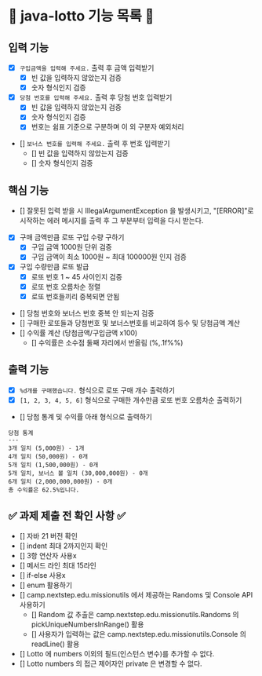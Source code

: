 # 📝 java-lotto 기능 목록 📝

## 입력 기능

- [x] `구입금액을 입력해 주세요.` 출력 후 금액 입력받기
    - [x] 빈 값을 입력하지 않았는지 검증
    - [x] 숫자 형식인지 검증
- [x] `당첨 번호를 입력해 주세요.` 출력 후 당첨 번호 입력받기
    - [x] 빈 값을 입력하지 않았는지 검증
    - [x] 숫자 형식인지 검증
    - [x] 번호는 쉼표 기준으로 구분하며 이 외 구분자 예외처리
- [] `보너스 번호를 입력해 주세요.` 출력 후 번호 입력받기
    - [] 빈 값을 입력하지 않았는지 검증
    - [] 숫자 형식인지 검증

## 핵심 기능

- [] 잘못된 입력 받을 시 IllegalArgumentException 을 발생시키고,
  "[ERROR]"로 시작하는 에러 메시지를 출력 후 그 부분부터 입력을 다시 받는다.
- [x] 구매 금액만큼 로또 구입 수량 구하기
    - [x] 구입 금액 1000원 단위 검증
    - [x] 구입 금액이 최소 1000원 ~ 최대 100000원 인지 검증
- [x] 구입 수량만큼 로또 발급
    - [x] 로또 번호 1 ~ 45 사이인지 검증
    - [x] 로또 번호 오름차순 정렬
    - [x] 로또 번호들끼리 중복되면 안됨
- [] 당첨 번호와 보너스 번호 중복 안 되는지 검증
- [] 구매한 로또들과 당첨번호 및 보너스번호를 비교하여 등수 및 당첨금액 계산
- [] 수익률 계산 (당첨금액/구입금액 x100)
    - [] 수익률은 소수점 둘째 자리에서 반올림 (%,.1f%%)

## 출력 기능

- [x] `%d개를 구매했습니다.` 형식으로 로또 구매 개수 출력하기
- [x] `[1, 2, 3, 4, 5, 6]` 형식으로 구매한 개수만큼 로또 번호 오름차순 출력하기
- [] 당첨 통계 및 수익률 아래 형식으로 출력하기

```
당첨 통계
---
3개 일치 (5,000원) - 1개
4개 일치 (50,000원) - 0개
5개 일치 (1,500,000원) - 0개
5개 일치, 보너스 볼 일치 (30,000,000원) - 0개
6개 일치 (2,000,000,000원) - 0개
총 수익률은 62.5%입니다.
```

## ✅ 과제 제출 전 확인 사항 ✅

- [] 자바 21 버전 확인
- [] indent 최대 2까지인지 확인
- [] 3항 연산자 사용x
- [] 메서드 라인 최대 15라인
- [] if-else 사용x
- [] enum 활용하기
- [] camp.nextstep.edu.missionutils 에서 제공하는 Randoms 및 Console API 사용하기
    - [] Random 값 추출은 camp.nextstep.edu.missionutils.Randoms 의 pickUniqueNumbersInRange() 활용
    - [] 사용자가 입력하는 값은 camp.nextstep.edu.missionutils.Console 의 readLine() 활용
- [] Lotto 에 numbers 이외의 필드(인스턴스 변수)를 추가할 수 없다.
- [] Lotto numbers 의 접근 제어자인 private 은 변경할 수 없다.